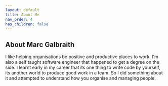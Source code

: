 ```yaml
---
layout: default
title: About Me
nav_order: 4
has_children: false
---
```


## About Marc Galbraith

I like helping organisations be positive and productive places to work. I'm also a self taught software engineer that happened to get a degree on the side. I learnt early in my career that its one thing to write code by yourself, its another world to produce good work in a team. So I did something about it and attempted to understand how you organise and managing people.


